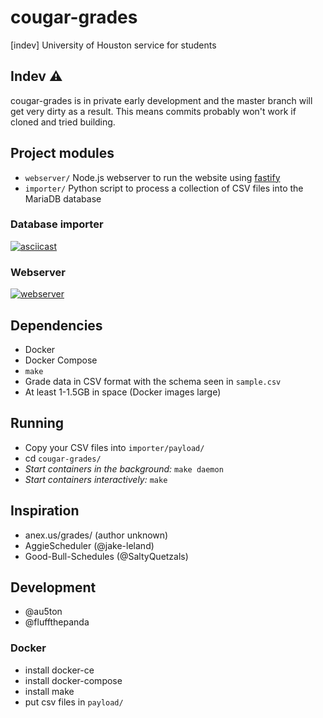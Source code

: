 # cougar-grades
[indev] University of Houston service for students

## Indev ⚠
cougar-grades is in private early development and the master branch will get very dirty as a result. This means commits probably won't work if cloned and tried building.

## Project modules
- `webserver/` Node.js webserver to run the website using [fastify](https://github.com/fastify/fastify/)
- `importer/` Python script to process a collection of CSV files into the MariaDB database

### Database importer
[![asciicast](https://asciinema.org/a/243852.svg)](https://asciinema.org/a/243852)

### Webserver
[![webserver](https://thumbs.gfycat.com/ShimmeringEverlastingIbis-size_restricted.gif)](https://gfycat.com/shimmeringeverlastingibis)

## Dependencies
- Docker
- Docker Compose
- `make`
- Grade data in CSV format with the schema seen in `sample.csv` 
- At least 1-1.5GB in space (Docker images large)

## Running
- Copy your CSV files into `importer/payload/`
- cd `cougar-grades/`
- *Start containers in the background:* `make daemon`
- *Start containers interactively:* `make`

## Inspiration
- anex.us/grades/ (author unknown)
- AggieScheduler (@jake-leland)
- Good-Bull-Schedules (@SaltyQuetzals)

## Development
- @au5ton
- @fluffthepanda


### Docker
- install docker-ce
- install docker-compose
- install make
- put csv files in `payload/`
